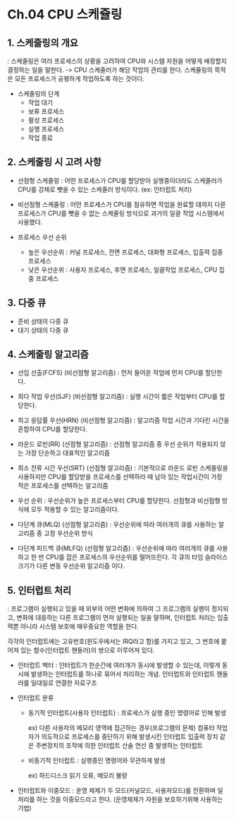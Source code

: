 # Ch.04 CPU 스케쥴링

## 1. 스케줄링의 개요

: 스케줄링은 여러 프로세스의 상황을 고려하여 CPU와 시스템 자원을 어떻게 배정할지 결정하는 일을 말한다. -> CPU 스케줄러가 해당 작업의 관리를 한다.
스케쥴링의 목적은 모든 프로세스가 공평하게 작업하도록 하는 것이다.

- 스케줄링의 단계
  - 작업 대기
  - 보류 프로세스
  - 활성 프로세스
  - 실행 프로세스
  - 작업 종료

## 2. 스케줄링 시 고려 사항

- 선점형 스케줄링
  : 어떤 프로세스가 CPU를 할당받아 실행중이더라도 스케줄러가 CPU를 강제로 뺏을 수 있는 스케줄러 방식이다. (ex: 인터럽트 처리)
- 비선점형 스케줄링
  : 어떤 프로세스가 CPU를 점유하면 작업을 완료할 댸까지 다른 프로세스가 CPU를 뺏을 수 없는 스케줄링 방식으로 과거의 일괄 작업 시스템에서 사용했다.

- 프로세스 우선 순위
  - 높은 우선순위
    : 커널 프로세스, 전면 프로세스, 대화형 프로세스, 입출력 집중 프로세스
  - 낮은 우선순위
    : 사용자 프로세스, 후면 프로세스, 일괄작업 프로세스, CPU 집중 프로세스

## 3. 다중 큐

- 준비 상태의 다중 큐
- 대기 상태의 다중 큐

## 4. 스케줄링 알고리즘

- 선입 선출(FCFS) (비선점형 알고리즘)
  : 먼저 들어온 작업에 먼저 CPU를 할단한다.

- 최다 작업 우선(SJF) (비선점형 알고리즘)
  : 실행 시간이 짧은 작업부터 CPU를 할당한다.

- 최고 응답률 우선(HRN) (비선점형 알고리즘)
  : 알고리즘 작업 시간과 기다린 시간을 혼합하여 CPU를 할당한다.

- 라운드 로빈(RR) (선점형 알고리즘)
  : 선점형 알고리즘 중 우선 순위가 적용되지 않는 가장 단순하고 대표적인 알고리즘

- 최소 잔류 시간 우선(SRT) (선점형 알고리즘)
  : 기본적으로 라운드 로빈 스케줄링을 사용하지만 CPU를 할당받을 프로세스를 선택하라 때 남아 있는 작업시간이 가장 적은 프로세스를 선택하는 알고리즘

- 우선 순위
  : 우선순위가 높은 프로세스부터 CPU를 할당한다. 선점형과 비선점형 방식에 모두 적용할 수 있는 알고리즘이다.

- 다단계 큐(MLQ) (선점형 알고리즘)
  : 우선순위에 따라 여러개의 큐를 사용하는 알고리즘 중 고정 우선순위 방식

- 다단계 피드백 큐(MLFQ) (선점형 알고리즘)
  : 우선순위에 따라 여러개의 큐를 사용하고 한 번 CPU를 잡은 프로세스의 우선순위를 떨어뜨린다. 각 큐의 타임 슬라이스 크기가 다른 변동 우선순위 알고리즘 이다.

## 5. 인터럽트 처리

: 프로그램이 실행되고 있을 때 외부의 어떤 변화에 의하여 그 프로그램의 실행이 정지되고, 변화에 대응하는 다른 프로그램이 먼저 실행되는 일을 말하며, 인터럽트 처리는 입출력뿐 아니라 시스템 보호에 매우중요한 역할을 한다. 

각각의 인터럽트에는 고유번호(윈도우에서는 IRQ라고 함)를 가지고 있고, 그 번호에 붙어져 있는 함수(인터럽트 핸들러)의 쌍으로 이루어져 있다.

- 인터럽트 벡터
  : 인터럽트가 한순간에 여러개가 동시에 발생할 수 있는데, 이렇게 동시에 발생하는 인터럽트를 하나로 묶어서 처리하는 개념.
  인터럽트와 인터럽트 핸들러를 일대일로 연결한 자료구조

- 인터럽트 분류
  - 동기적 인터럽트(사용자 인터럽트)
    : 프로세스가 실행 중인 명령어로 인해 발생
    
    ex) 다른 사용자의 메모리 영역에 접근하는 경우(프로그램의 문제)
    컴퓨터 작업자가 의도적으로 프로세스를 중단하기 위해 발생시킨 인터럽트
    입출력 장치 같은 주변장치의 조작에 의한 인터럽트
    산술 연산 중 발생하는 인터럽트

  - 비동기적 인터럽트
    : 실행중인 명령어와 무관하게 발생
    
    ex) 하드디스크 읽기 오류, 메모리 불량
    
- 인터럽트와 이중모드
  : 운영 체제가 두 모드(커널모드, 사용자모드)를 전환하며 일 처리를 하는 것을 이중모드라고 한다. (운영체제가 자원을 보호하기위해 사용하는 기법)
